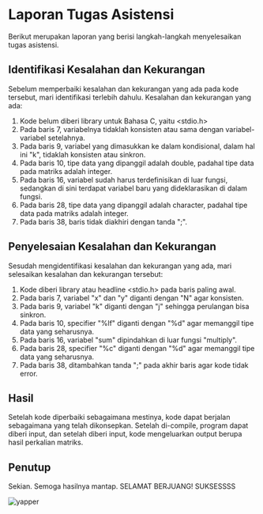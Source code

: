 # Laporan Tugas Asistensi 
Berikut merupakan laporan yang berisi langkah-langkah menyelesaikan tugas asistensi.

## Identifikasi Kesalahan dan Kekurangan
Sebelum memperbaiki kesalahan dan kekurangan yang ada pada kode tersebut, mari identifikasi terlebih dahulu. 
Kesalahan dan kekurangan yang ada:
1. Kode belum diberi library untuk Bahasa C, yaitu <stdio.h>
2. Pada baris 7, variabelnya tidaklah konsisten atau sama dengan variabel-variabel setelahnya.
3. Pada baris 9, variabel yang dimasukkan ke dalam kondisional, dalam hal ini "k", tidaklah konsisten atau sinkron.
4. Pada baris 10, tipe data yang dipanggil adalah double, padahal tipe data pada matriks adalah integer.
5. Pada baris 16, variabel sudah harus terdefinisikan di luar fungsi, sedangkan di sini terdapat variabel
    baru yang dideklarasikan di dalam fungsi.
6. Pada baris 28, tipe data yang dipanggil adalah character, padahal tipe data pada matriks adalah integer.
7. Pada baris 38, baris tidak diakhiri dengan tanda ";".

## Penyelesaian Kesalahan dan Kekurangan
Sesudah mengidentifikasi kesalahan dan kekurangan yang ada, mari selesaikan kesalahan dan kekurangan tersebut:
1. Kode diberi library atau headline <stdio.h> pada baris paling awal.
2. Pada baris 7, variabel "x" dan "y" diganti dengan "N" agar konsisten.
3. Pada baris 9, variabel "k" diganti dengan "j" sehingga perulangan bisa sinkron.
4. Pada baris 10, specifier "%lf" diganti dengan "%d" agar memanggil tipe data yang seharusnya.
5. Pada baris 16, variabel "sum" dipindahkan di luar fungsi "multiply".
6. Pada baris 28, specifier "%c" diganti dengan "%d" agar memanggil tipe data yang seharusnya.
7. Pada baris 38, ditambahkan tanda ";" pada akhir baris agar kode tidak error.

## Hasil
Setelah kode diperbaiki sebagaimana mestinya, kode dapat berjalan sebagaimana yang telah dikonsepkan. Setelah
di-compile, program dapat diberi input, dan setelah diberi input, kode mengeluarkan output berupa hasil
perkalian matriks.

## Penutup
Sekian. Semoga hasilnya mantap.
SELAMAT BERJUANG! SUKSESSSS

![yapper](img/selamat-berjuang-sukses.gif)


